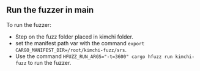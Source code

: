 ## Run the fuzzer in main

To run the fuzzer:
* Step on the fuzz folder placed in kimchi folder.
* set the manifest path var with the command `export CARGO_MANIFEST_DIR=/root/kimchi-fuzz/srs`.
* Use the command `HFUZZ_RUN_ARGS="-t=3600" cargo hfuzz run kimchi-fuzz` to run the fuzzer.